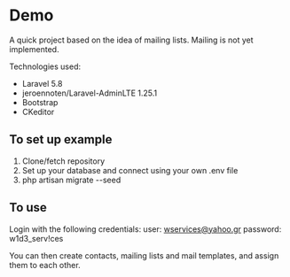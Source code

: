 # Demo

A quick project based on the idea of mailing lists. Mailing is not yet implemented.

Technologies used:
- Laravel 5.8
- jeroennoten/Laravel-AdminLTE 1.25.1
- Bootstrap 
- CKeditor

## To set up example
1) Clone/fetch repository
2) Set up your database and connect using your own .env file
3) php artisan migrate --seed

## To use
Login with the following credentials:
user: wservices@yahoo.gr
password: w1d3_serv!ces

You can then create contacts, mailing lists and mail templates, and assign them to each other.